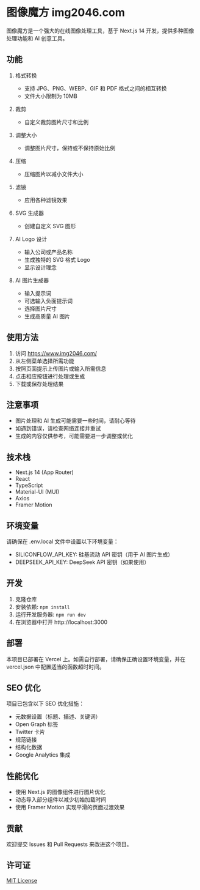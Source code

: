 # 图像魔方 img2046.com

图像魔方是一个强大的在线图像处理工具，基于 Next.js 14 开发，提供多种图像处理功能和 AI 创意工具。

## 功能

1. 格式转换
   - 支持 JPG、PNG、WEBP、GIF 和 PDF 格式之间的相互转换
   - 文件大小限制为 10MB

2. 裁剪
   - 自定义裁剪图片尺寸和比例

3. 调整大小
   - 调整图片尺寸，保持或不保持原始比例

4. 压缩
   - 压缩图片以减小文件大小

5. 滤镜
   - 应用各种滤镜效果

6. SVG 生成器
   - 创建自定义 SVG 图形

7. AI Logo 设计
   - 输入公司或产品名称
   - 生成独特的 SVG 格式 Logo
   - 显示设计理念

8. AI 图片生成器
   - 输入提示词
   - 可选输入负面提示词
   - 选择图片尺寸
   - 生成高质量 AI 图片

## 使用方法

1. 访问 https://www.img2046.com/
2. 从左侧菜单选择所需功能
3. 按照页面提示上传图片或输入所需信息
4. 点击相应按钮进行处理或生成
5. 下载或保存处理结果

## 注意事项

- 图片处理和 AI 生成可能需要一些时间，请耐心等待
- 如遇到错误，请检查网络连接并重试
- 生成的内容仅供参考，可能需要进一步调整或优化

## 技术栈

- Next.js 14 (App Router)
- React
- TypeScript
- Material-UI (MUI)
- Axios
- Framer Motion

## 环境变量

请确保在 .env.local 文件中设置以下环境变量：

- SILICONFLOW_API_KEY: 硅基流动 API 密钥（用于 AI 图片生成）
- DEEPSEEK_API_KEY: DeepSeek API 密钥（如果使用）

## 开发

1. 克隆仓库
2. 安装依赖: `npm install`
3. 运行开发服务器: `npm run dev`
4. 在浏览器中打开 http://localhost:3000

## 部署

本项目已部署在 Vercel 上。如需自行部署，请确保正确设置环境变量，并在 vercel.json 中配置适当的函数超时时间。

## SEO 优化

项目已包含以下 SEO 优化措施：
- 元数据设置（标题、描述、关键词）
- Open Graph 标签
- Twitter 卡片
- 规范链接
- 结构化数据
- Google Analytics 集成

## 性能优化

- 使用 Next.js 的图像组件进行图片优化
- 动态导入部分组件以减少初始加载时间
- 使用 Framer Motion 实现平滑的页面过渡效果

## 贡献

欢迎提交 Issues 和 Pull Requests 来改进这个项目。

## 许可证

[MIT License](LICENSE)
